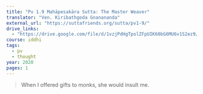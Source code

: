 ```yaml
---
title: "Pv 1.9 Mahāpesakāra Sutta: The Master Weaver"
translator: "Ven. Kiribathgoda Gnanananda"
external_url: "https://suttafriends.org/sutta/pv1-9/"
drive_links:
  - "https://drive.google.com/file/d/1vzjPdHgTpolZFpUIK60bG6MU6v1S2ez9/view?usp=drivesdk"
course: iddhi
tags:
  - pv
  - thought
year: 2020
pages: 1
---
```


> When I offered gifts to monks, she would insult me.
